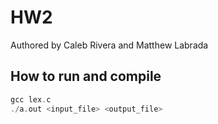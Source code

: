 # HW2 
Authored by Caleb Rivera and Matthew Labrada

## How to run and compile
```c
gcc lex.c
./a.out <input_file> <output_file>
 ```